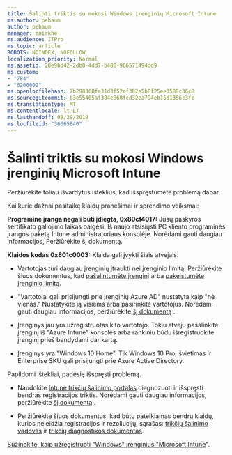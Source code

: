 ```yaml
---
title: Šalinti triktis su mokosi Windows įrenginių Microsoft Intune
ms.author: pebaum
author: pebaum
manager: mnirkhe
ms.audience: ITPro
ms.topic: article
ROBOTS: NOINDEX, NOFOLLOW
localization_priority: Normal
ms.assetid: 20e9bd42-2db0-4dd7-b480-966571494dd9
ms.custom:
- "784"
- "6200002"
ms.openlocfilehash: 7b298360fe31d3f52ef382e5b8f25ee3588c36c8
ms.sourcegitcommit: b3e55405af384e868fcd32ea794eb15d1356c3fc
ms.translationtype: MT
ms.contentlocale: lt-LT
ms.lasthandoff: 08/29/2019
ms.locfileid: "36665840"
---
```

# <a name="troubleshoot-issues-with-enrolling-windows-devices-in-microsoft-intune"></a>Šalinti triktis su mokosi Windows įrenginių Microsoft Intune

Peržiūrėkite toliau išvardytus išteklius, kad išspręstumėte problemą dabar.
  
Kai kurie dažnai pasitaikę klaidų pranešimai ir sprendimo veiksmai:
  
 **Programinė įranga negali būti įdiegta, 0x80cf4017:** Jūsų paskyros sertifikato galiojimo laikas baigėsi. Iš naujo atsisiųsti PC kliento programinės įrangos paketą Intune administratoriaus konsolėje. Norėdami gauti daugiau informacijos, Peržiūrėkite šį dokumentą.
  
 **Klaidos kodas 0x801c0003:** Klaida gali įvykti šiais atvejais:
  
-  Vartotojas turi daugiau įrenginių įtraukti nei įrenginio limitą. Peržiūrėkite šiuos dokumentus, kad [pašalintumėte įrenginį](https://docs.microsoft.com/intune/devices-wipe) arba [pakeistumėte įrenginio limitą](https://docs.microsoft.com/intune/enrollment-restrictions-set#set-device-limit-restrictions).

-  "Vartotojai gali prisijungti prie įrenginių Azure AD" nustatyta kaip "nė vienas." Nustatykite ją visiems arba pasirinkite vartotojus. Norėdami gauti daugiau informacijos, peržiūrėkite [šį dokumentą](https://docs.microsoft.com/azure/active-directory/device-management-azure-portal#configure-device-settings) .

-  Įrenginys jau yra užregistruotas kito vartotojo. Tokiu atveju pašalinkite įrenginį iš "Azure Intune" konsolės arba rankiniu būdu išregistruokite įrenginį prieš bandydami dar kartą.

-  Įrenginys yra "Windows 10 Home". Tik Windows 10 Pro, švietimas ir Enterprise SKU gali prisijungti prie Azure Active Directory.

Papildomi ištekliai, padėsię išspręsti problemą.
  
-  Naudokite [Intune trikčių šalinimo portalas](https://devicemanagement.microsoft.com/#blade/Microsoft_Intune_DeviceSettings/TroubleshootBlade) diagnozuoti ir išspręsti bendras registracijos triktis. Norėdami gauti daugiau informacijos, peržiūrėkite [šį dokumentą](https://docs.microsoft.com/intune/help-desk-operators) .

-  Peržiūrėkite šiuos dokumentus, kad būtų pateikiamas bendrų klaidų, kurios neleidžia registracijos ir rezoliucijų, sąrašas: [trikčių šalinimo vadovas](https://support.microsoft.com/help/4089533/troubleshooting-windows-device-enrollment-problems-in-microsoft-intune) ir [trikčių diagnostikos dokumentas](https://docs.microsoft.com/intune-classic/troubleshoot/troubleshoot-device-enrollment-in-intune).

[Sužinokite, kaip užregistruoti "Windows" įrenginius "Microsoft Intune](https://docs.microsoft.com/intune/windows-enroll)".
